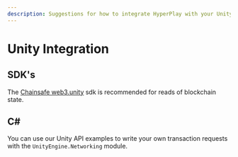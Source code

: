 ```yaml
---
description: Suggestions for how to integrate HyperPlay with your Unity Project
---
```


# Unity Integration

## SDK's

The [Chainsafe web3.unity](https://github.com/ChainSafe/web3.unity) sdk is recommended for reads of blockchain state.&#x20;

## C\#

You can use our Unity API examples to write your own transaction requests with the `UnityEngine.Networking` module.
